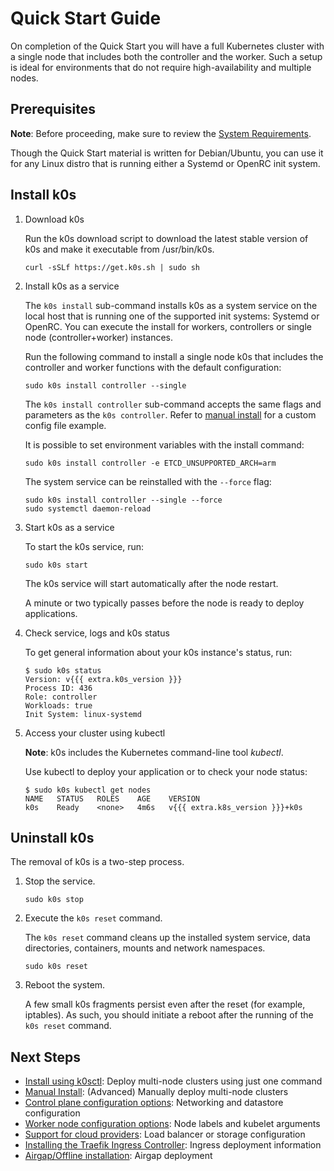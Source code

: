 # Quick Start Guide

 On completion of the Quick Start you will have a full Kubernetes cluster with a single node that includes both the controller and the worker. Such a setup is ideal for environments that do not require high-availability and multiple nodes.

## Prerequisites

**Note**: Before proceeding, make sure to review the [System Requirements](system-requirements.md).

Though the Quick Start material is written for Debian/Ubuntu, you can use it for any Linux distro that is running either a Systemd or OpenRC init system.

## Install k0s

1. Download k0s

    Run the k0s download script to download the latest stable version of k0s and make it executable from /usr/bin/k0s.

    ```shell
    curl -sSLf https://get.k0s.sh | sudo sh
    ```

2. Install k0s as a service

    The `k0s install` sub-command installs k0s as a system service on the local host that is running one of the supported init systems: Systemd or OpenRC. You can execute the install for workers, controllers or single node (controller+worker) instances.

    Run the following command to install a single node k0s that includes the controller and worker functions with the default configuration:

    ```shell
    sudo k0s install controller --single
    ```

    The `k0s install controller` sub-command accepts the same flags and parameters as the `k0s controller`. Refer to [manual install](k0s-multi-node.md#installation-steps) for a custom config file example.

    It is possible to set environment variables with the install command:

    ```shell
    sudo k0s install controller -e ETCD_UNSUPPORTED_ARCH=arm
    ```

    The system service can be reinstalled with the `--force` flag:

    ```shell
    sudo k0s install controller --single --force
    sudo systemctl daemon-reload
    ```

3. Start k0s as a service

    To start the k0s service, run:

    ```shell
    sudo k0s start
    ```

    The k0s service will start automatically after the node restart.

    A minute or two typically passes before the node is ready to deploy applications.

4. Check service, logs and k0s status

    To get general information about your k0s instance's status, run:

    ```shell
    $ sudo k0s status
    Version: v{{{ extra.k0s_version }}}
    Process ID: 436
    Role: controller
    Workloads: true
    Init System: linux-systemd
    ```

5. Access your cluster using kubectl

    **Note**: k0s includes the Kubernetes command-line tool *kubectl*.

    Use kubectl to deploy your application or to check your node status:

    ```shell
    $ sudo k0s kubectl get nodes
    NAME   STATUS   ROLES    AGE    VERSION
    k0s    Ready    <none>   4m6s   v{{{ extra.k8s_version }}}+k0s
    ```

## Uninstall k0s

The removal of k0s is a two-step process.

1. Stop the service.

    ```shell
    sudo k0s stop
    ```

2. Execute the `k0s reset` command.

     The `k0s reset` command cleans up the installed system service, data directories, containers, mounts and network namespaces.

    ```shell
    sudo k0s reset
    ```

3. Reboot the system.

    A few small k0s fragments persist even after the reset (for example, iptables). As such, you should initiate a reboot after the running of the `k0s reset` command.

## Next Steps

- [Install using k0sctl](k0sctl-install.md): Deploy multi-node clusters using just one command
- [Manual Install](k0s-multi-node.md): (Advanced) Manually deploy multi-node clusters
- [Control plane configuration options](configuration.md): Networking and datastore configuration
- [Worker node configuration options](worker-node-config.md): Node labels and kubelet arguments
- [Support for cloud providers](cloud-providers.md): Load balancer or storage configuration
- [Installing the Traefik Ingress Controller](examples/traefik-ingress.md):
  Ingress deployment information
- [Airgap/Offline installation](airgap-install.md): Airgap deployment
